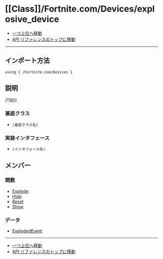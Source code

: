# [[Class]]/Fortnite.com/Devices/explosive_device

- [一つ上位へ移動](../main.md)
- [API リファレンスのトップに移動](../../../main.md)

---

## インポート方法

```verse
using { /Fortnite.com/Devices }
```

## 説明

(TBD)

### 基底クラス

- `(基底クラス名)`

### 実装インタフェース

- `(インタフェース名)`

## メンバー

### 関数

- [Explode](./F_Explode/main.md)
- [Hide](./F_Hide/main.md)
- [Reset](./F_Reset/main.md)
- [Show](./F_Show/main.md)

### データ

- [ExplodedEvent](./D_ExplodedEvent/main.md)

---

- [一つ上位へ移動](../main.md)
- [API リファレンスのトップに移動](../../../main.md)
